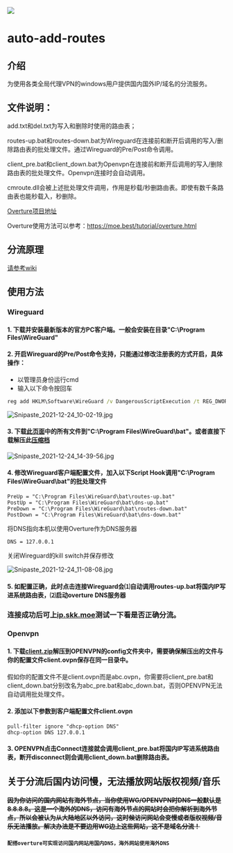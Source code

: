 ![]( https://visitor-badge.glitch.me/badge?page_id=lmc999_add_route)
# auto-add-routes

## 介绍
为使用各类全局代理VPN的windows用户提供国内国外IP/域名的分流服务。

## 文件说明：

add.txt和del.txt为写入和删除时使用的路由表；

routes-up.bat和routes-down.bat为Wireguard在连接前和断开后调用的写入/删除路由表的批处理文件。通过Wireguard的Pre/Post命令调用。

client_pre.bat和client_down.bat为Openvpn在连接前和断开后调用的写入/删除路由表的批处理文件。Openvpn连接时会自动调用。

cmroute.dll会被上述批处理文件调用，作用是秒载/秒删路由表。即使有数千条路由表也能秒载入，秒删除。

[Overture项目地址](https://github.com/shawn1m/overture)

Overture使用方法可以参考：https://moe.best/tutorial/overture.html

## 分流原理
[请参考wiki](https://github.com/lmc999/auto-add-routes/wiki)

## 使用方法

### Wireguard
#### 1. 下载并安装最新版本的官方PC客户端。一般会安装在目录"C:\Program Files\WireGuard"

#### 2. 开启Wireguard的Pre/Post命令支持，只能通过修改注册表的方式开启，具体操作：
+ 以管理员身份运行cmd
+ 输入以下命令按回车
````cmd
reg add HKLM\Software\WireGuard /v DangerousScriptExecution /t REG_DWORD /d 1 /f
````
![Snipaste_2021-12-24_10-02-19.jpg](https://s2.loli.net/2021/12/24/y6SwJj1uZmdhF7E.jpg)

#### 3. 下载[此页面](https://github.com/lmc999/auto-add-routes/tree/master/wireguard)中的所有文件到"C:\Program Files\WireGuard\bat"。或者直接下载解压此[压缩档](https://github.com/lmc999/auto-add-routes/blob/master/zip/wireguard.zip)
![Snipaste_2021-12-24_14-39-56.jpg](https://s2.loli.net/2021/12/24/bQfW1dVRAJBnge5.jpg)

#### 4. 修改Wireguard客户端配置文件，加入以下Script Hook调用"C:\Program Files\WireGuard\bat"的批处理文件


    PreUp = "C:\Program Files\WireGuard\bat\routes-up.bat"
    PostUp = "C:\Program Files\WireGuard\bat\dns-up.bat"
    PreDown = "C:\Program Files\WireGuard\bat\routes-down.bat"
    PostDown = "C:\Program Files\WireGuard\bat\dns-down.bat"

将DNS指向本机以使用Overture作为DNS服务器

    DNS = 127.0.0.1

关闭Wireguard的kill switch并保存修改

![Snipaste_2021-12-24_11-08-08.jpg](https://s2.loli.net/2021/12/24/5tVlq2fAiUhT7HG.jpg)

#### 5. 如配置正确，此时点击连接Wireguard会⑴自动调用routes-up.bat将国内IP写进系统路由表，⑵启动overture DNS服务器


### 连接成功后可上[ip.skk.moe](https://ip.skk.moe)测试一下看是否正确分流。

### Openvpn

#### 1. 下载[client.zip](https://raw.githubusercontent.com/lmc999/auto-add-routes/master/openvpn/client.zip)解压到OPENVPN的config文件夹中，需要确保解压出的文件与你的配置文件client.ovpn保存在同一目录中。

假如你的配置文件不是client.ovpn而是abc.ovpn，你需要将client_pre.bat和client_down.bat分别改名为abc_pre.bat和abc_down.bat，否则OPENVPN无法自动调用批处理文件。

#### 2. 添加以下参数到客户端配置文件client.ovpn
    pull-filter ignore "dhcp-option DNS"
    dhcp-option DNS 127.0.0.1

#### 3. OPENVPN点击Connect连接就会调用client_pre.bat将国内IP写进系统路由表，断开disconnect则会调用client_down.bat删除路由表。




## 关于分流后国内访问慢，无法播放网站版权视频/音乐

#### ~~因为你访问的国内网站有海外节点，当你使用WG/OPENVPN时DNS一般默认是8.8.8.8。这是一个海外的DNS，访问有海外节点的网站时会把你解析到海外节点，所以会被认为从大陆地区以外访问，这时候访问网站会变慢或者版权视频/音乐无法播放。解决办法是不要边用WG边上这些网站，这不是域名分流！~~

#### `配搭overture可实现访问国内网站用国内DNS，海外网站使用海外DNS`
